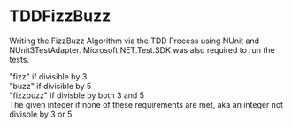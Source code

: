 # TDDFizzBuzz
Writing the FizzBuzz Algorithm via the TDD Process using NUnit and NUnit3TestAdapter.  Microsoft.NET.Test.SDK was also required to run the tests.

"fizz" if divisible by 3  
"buzz" if divisible by 5  
"fizzbuzz" if divisble by both 3 and 5  
The given integer if none of these requirements are met, aka an integer not divisble by 3 or 5.  




